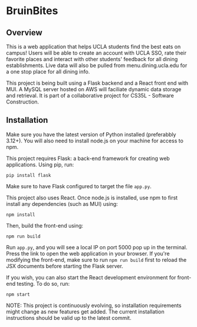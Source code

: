 # BruinBites

## Overview
This is a web application that helps UCLA students find the best eats on campus! Users will be able to create an account with UCLA SSO, rate their favorite places and interact with other students' feedback for all dining establishments. Live data will also be pulled from menu.dining.ucla.edu for a one stop place for all dining info.

This project is being built using a Flask backend and a React front end with MUI. A MySQL server hosted on AWS will faciliate dynamic data storage and retrieval. It is part of a collaborative project for CS35L - Software Construction.

## Installation
Make sure you have the latest version of Python installed (preferabbly 3.12+). You will also need to install node.js on your machine for access to npm.

This project requires Flask: a back-end framework for creating web applications. Using pip, run:

```
pip install flask
```

Make sure to have Flask configured to target the file `app.py`.

This project also uses React. Once node.js is installed, use npm to first install any dependencies (such as MUI) using:
```
npm install
```

Then, build the front-end using:
```
npm run build
```

Run `app.py`, and you will see a local IP on port 5000 pop up in the terminal. Press the link to open the web application in your browser. If you're modifying the front-end, make sure to run `npm run build` first to reload the JSX documents before starting the Flask server.

If you wish, you can also start the React development environment for front-end testing. To do so, run:

```
npm start
```

NOTE: This project is continuously evolving, so installation requirements might change as new features get added. The current installation instructions should be valid up to the latest commit.


